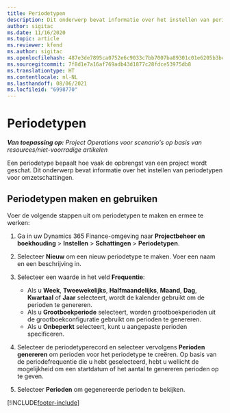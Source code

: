 ```yaml
---
title: Periodetypen
description: Dit onderwerp bevat informatie over het instellen van periodetypen voor omzetschattingen.
author: sigitac
ms.date: 11/16/2020
ms.topic: article
ms.reviewer: kfend
ms.author: sigitac
ms.openlocfilehash: 487e3de7895ca0752e6c9033c7bb7007ba89301c01e6205b3bc8a7d750724bc9
ms.sourcegitcommit: 7f8d1e7a16af769adb43d1877c28fdce53975db8
ms.translationtype: HT
ms.contentlocale: nl-NL
ms.lasthandoff: 08/06/2021
ms.locfileid: "6998770"
---
```

# <a name="period-types"></a>Periodetypen

_**Van toepassing op:** Project Operations voor scenario's op basis van resources/niet-voorradige artikelen_

Een periodetype bepaalt hoe vaak de opbrengst van een project wordt geschat. Dit onderwerp bevat informatie over het instellen van periodetypen voor omzetschattingen. 

## <a name="create-and-work-with-period-types"></a>Periodetypen maken en gebruiken
Voer de volgende stappen uit om periodetypen te maken en ermee te werken:

1. Ga in uw Dynamics 365 Finance-omgeving naar **Projectbeheer en boekhouding** > **Instellen** > **Schattingen** > **Periodetypen**.
2. Selecteer **Nieuw** om een nieuw periodetype te maken. Voer een naam en een beschrijving in.
3. Selecteer een waarde in het veld **Frequentie**:

    - Als u **Week**, **Tweewekelijks**, **Halfmaandelijks**, **Maand**, **Dag**, **Kwartaal** of **Jaar** selecteert, wordt de kalender gebruikt om de perioden te genereren. 
    - Als u **Grootboekperiode** selecteert, worden grootboekperioden uit de grootboekconfiguratie gebruikt om perioden te genereren.
    - Als u **Onbeperkt** selecteert, kunt u aangepaste perioden specificeren.
4. Selecteer de periodetyperecord en selecteer vervolgens **Perioden genereren** om perioden voor het periodetype te creëren. Op basis van de periodefrequentie die u hebt geselecteerd, hebt u wellicht de mogelijkheid om een startdatum of het aantal te genereren perioden op te geven.
5. Selecteer **Perioden** om gegenereerde perioden te bekijken.



[!INCLUDE[footer-include](../includes/footer-banner.md)]